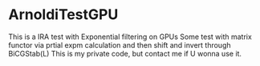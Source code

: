 # ArnoldiTestGPU
This is a IRA test with Exponential filtering on GPUs
Some test with matrix functor via prtial expm calculation and then shift and invert through BiCGStab(L)
This is my private code, but contact me if U wonna use it.
